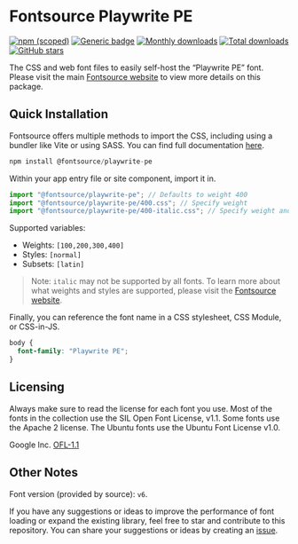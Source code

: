 # Fontsource Playwrite PE

[![npm (scoped)](https://img.shields.io/npm/v/@fontsource/playwrite-pe?color=brightgreen)](https://www.npmjs.com/package/@fontsource/playwrite-pe) [![Generic badge](https://img.shields.io/badge/fontsource-passing-brightgreen)](https://github.com/fontsource/fontsource) [![Monthly downloads](https://badgen.net/npm/dm/@fontsource/playwrite-pe)](https://github.com/fontsource/fontsource) [![Total downloads](https://badgen.net/npm/dt/@fontsource/playwrite-pe)](https://github.com/fontsource/fontsource) [![GitHub stars](https://img.shields.io/github/stars/fontsource/fontsource.svg?style=social&label=Star)](https://github.com/fontsource/fontsource/stargazers)

The CSS and web font files to easily self-host the “Playwrite PE” font. Please visit the main [Fontsource website](https://fontsource.org/fonts/playwrite-pe) to view more details on this package.

## Quick Installation

Fontsource offers multiple methods to import the CSS, including using a bundler like Vite or using SASS. You can find full documentation [here](https://fontsource.org/docs/getting-started/introduction).

```javascript
npm install @fontsource/playwrite-pe
```

Within your app entry file or site component, import it in.

```javascript
import "@fontsource/playwrite-pe"; // Defaults to weight 400
import "@fontsource/playwrite-pe/400.css"; // Specify weight
import "@fontsource/playwrite-pe/400-italic.css"; // Specify weight and style
```

Supported variables:
- Weights: `[100,200,300,400]`
- Styles: `[normal]`
- Subsets: `[latin]`

> Note: `italic` may not be supported by all fonts. To learn more about what weights and styles are supported, please visit the [Fontsource website](https://fontsource.org/fonts/playwrite-pe).

Finally, you can reference the font name in a CSS stylesheet, CSS Module, or CSS-in-JS.

```css
body {
  font-family: "Playwrite PE";
}
```

## Licensing
Always make sure to read the license for each font you use. Most of the fonts in the collection use the SIL Open Font License, v1.1. Some fonts use the Apache 2 license. The Ubuntu fonts use the Ubuntu Font License v1.0.

Google Inc.
[OFL-1.1](http://scripts.sil.org/OFL)

## Other Notes
Font version (provided by source): `v6`.

If you have any suggestions or ideas to improve the performance of font loading or expand the existing library, feel free to star and contribute to this repository. You can share your suggestions or ideas by creating an [issue](https://github.com/fontsource/fontsource/issues).